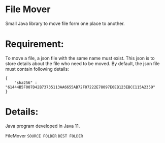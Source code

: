 File Mover
==========
Small Java library to move file form one place to another.

Requirement:
=========
To move a file, a json file with the same name must exist.
This json is to store details about the file who need to be moved.
By default, the json file must contain following details:
```
{
    "sha256" : "61444B5F007D42B73735113AA6655AB72F07222E78097E0EB123EBCC115A2359"
}
```

Details:
==========
Java program developed in Java 11.

FileMover `SOURCE FOLDER` `DEST FOLDER`